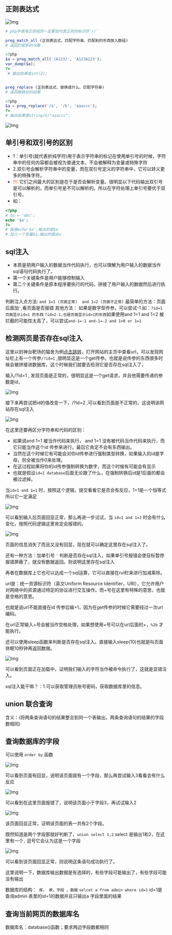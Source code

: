 ## 正则表达式
![Img](https://rtyu-1317440738.cos.ap-guangzhou.myqcloud.com/202305111157958.webp)


```PHP
# php中使用正则规则一定要加代表正则的标识符`//`

preg_match_all (正则表达式、匹配字符串、匹配到的东西放入数组)
# 返回匹配到的次数

<?php
$a = preg_match_all('/A123/', 'A123A123');
var_dump($a);
?>
 # 输出结果是int(2);


preg_replace (正则表达式、替换成什么、匹配字符串)
# 返回替换后的结果

<?php
$a = preg_replace('/a', '/b', 'aaaccc');
?>
# 输出结果是string(6)"aaaccc";
```

![Img](https://rtyu-1317440738.cos.ap-guangzhou.myqcloud.com/202305111459906.webp)



## 单引号和双引号的区别
* 1：单引号(就代表折纯字符)用于表示字符串的标记在使用单引号的时候，字符串中的任何内容都会被视为普通文本，不会被解释为变量或特殊字符
* 2.双引号会解析字符串中的变量，而在双引号定义的字符串中，它可以转义更多的特殊字符。
* <span style="color: rgb(255, 76, 0);">!!!:</span> 它们之间最大的区别是在于是否会解析变量。很明显以下代码输出双引号是可以解析的，而单引号是不可以解析的。所以在字符处理上单引号要优于双引号。
* 如：
```PHP
<?php
# $a = 'abc';
echo '$a';
?>
# 直接echo'$a',输出的是$a
# 加入一个变量$a,输出的是abc
```

## sql注入
* 本质是把用户输入的数据当作代码执行，也可以理解为用户输入的数据当作sql语句代码执行了。
* 第一个关键条件是用户能够控制输入
* 第二个关键条件是原本程序要执行的代码，拼接了用户输入的数据然后进行执行。
 
判断注入点方法: `and 1=1 (页面正常)  and 1=2 (页面不正常)`
最简单的方法：页面后面加`'`,看页面是否报错
其他方法： 如果是数字型传参，可以尝试-1.如：`?id=1 页面显示id=1 的东西`  `?id=2-1,也是页面显示id=1的东西`如果使用and 1=1 and 1=2 被拦截的可能性太高了，可以尝试`and-1=-1 and-1=-2 and 1>0 or 1=1`



## 检测网页是否存在sql注入
这里以封神台靶场的猫舍为例[点击跳转](http://pu2lh35s.ia.aqlab.cn/)，打开网站的主页中查看url，可以发现网址栏上有一个传参`/?id=1` ,很明显这是一个get传参。也就是说传参的东西很多时候会被拼接进数据库，这个时候我们就要去检测它是否存在sql注入了，

输入/?id=1 , 发现页面是正常的，很明显这是一个get请求，并且他需要传递的参数是id，

![Img](https://rtyu-1317440738.cos.ap-guangzhou.myqcloud.com/202305112259291.webp)

接下来再尝试把id的值改变一下，/?id=2 ,可以看到页面是不正常的，这说明该网站存在sql注入

 ![Img](https://rtyu-1317440738.cos.ap-guangzhou.myqcloud.com/202305112307694.webp)

在这里还要再区分字符串和代码的区别：
* 如果说and 1=1 被当作代码来执行， and 1=1 没有被代码当作代码来执行，而它只能当作这个id 传参来进行，最后它肯定不会有东西输出。
* 当然在这个时候它有可能会对你id传参进行强制类型转换，如果输入的id是字母，则全被当作0来处理。
* 在这过程如果将你的id传参强制转换为数字，而这个时候有可能会有显示
* 也就是假设`id=1 database`后面无论跟了什么，在强制转换后id是1后面的都会被过滤掉。

当`id=1 and 1=1` 时，按照这个逻辑，提交看看它是否会有反应，1=1是一个恒等式所以它一定满足

![Img](https://rtyu-1317440738.cos.ap-guangzhou.myqcloud.com/202305112319666.webp)

可以看到输入后页面回显正常，那么再进一步试试，当 `id=1 and 1=2` 时会有什么变化，按照代码逻辑这里肯定会报错的。

![Img](https://rtyu-1317440738.cos.ap-guangzhou.myqcloud.com/202305112340035.webp)

页面的信息消失了而且又没有回显，现在就可以确定这里存在sql注入了。

还有一种方法：加单引号 `'` 判断是否存在sql注入，如果单引号报错会使目标暂停报错屏蔽了，就没有数据返回。则说明这里存在sql注入
 
再者在数据库上它也可以达成一个sql运算，它可以直接在rul栏来进行加减乘除。

url是：统一资源标识符（英文Uniform Resource Identifier，URI），它允许用户对网络中的资源通过特定的协议进行交互操作。而+号在这里有特殊的意思，也就是空格的意思。


也就是说url不能直接在id 传参后输+1，因为在get传参的时候它需要经过一次url编码。

在url正常输入+号会被当作空格处理，如果想使用+号可以在url后面的+，`%2b` 才能执行。


还可以使用sleep函数来判断是否存在sql注入。直接输入sleep(10)也就是叫页面休眠10秒钟再返回数据。

![Img](https://rtyu-1317440738.cos.ap-guangzhou.myqcloud.com/202305120009743.webp)

可以看到页面正在加载中，证明我们输入的字符当作被命令执行了，这就是显错注入。


sql注入能干嘛？：1.可以获取管理员账号密码，获取数据库里的信息。


## union 联合查询

含义：(将两条查询语句的结果整合到同一个表输出，两条查询语句的结果的字段数相同)


## 查询数据库的字段

可以使用 `order by` 函数

![Img](https://rtyu-1317440738.cos.ap-guangzhou.myqcloud.com/202305121052316.webp)

可以看到页面有回显，说明该页面就有一个字段，那么再尝试输入3看看会有什么反应

![Img](https://rtyu-1317440738.cos.ap-guangzhou.myqcloud.com/202305121055633.webp)

可以看到在这里页面报错了，说明该页面小于字段3，再试试输入2

![Img](https://rtyu-1317440738.cos.ap-guangzhou.myqcloud.com/202305121057785.webp)

该页面回显正常，证明该页面的表一共有2个字段。

既然知道是两个字段那就好判断了，`union select 1,2`  select 是输出1和2，在这里有一个`,` 逗号它会认为这是一个字段

![Img](https://rtyu-1317440738.cos.ap-guangzhou.myqcloud.com/202305121103791.webp)

可以看到该页面回显正常，则说明这条语句成功执行了。

这里说明一下，数据库输出数据是有选择的，有些字段可能输出了，有些字段可能没有输出


数据库的结构：` 库， 表，字段 ，数据`
`selcet a from admin where id=1` id=1是查询admin 表里的id=1的数据并且只输出a 字段里面的结果


## 查询当前网页的数据库名
数据库名：database()函数；要求两边字段数都相同

















